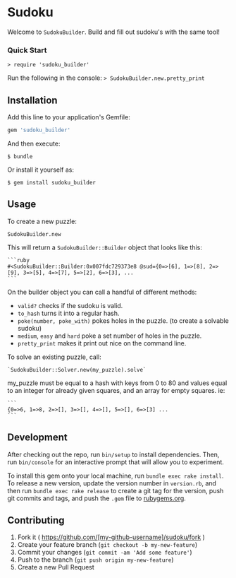 # Sudoku

Welcome to `SudokuBuilder`. Build and fill out sudoku's with the same tool!

### Quick Start
`> require 'sudoku_builder'`

Run the following in the console:
`> SudokuBuilder.new.pretty_print`



## Installation

Add this line to your application's Gemfile:

```ruby
gem 'sudoku_builder'
```

And then execute:

    $ bundle

Or install it yourself as:

    $ gem install sudoku_builder

## Usage

To create a new puzzle:

`SudokuBuilder.new`

This will return a `SudokuBuilder::Builder` object that looks like this:

	```ruby
	#<SudokuBuilder::Builder:0x007fdc729373e8 @sud={0=>[6], 1=>[8], 2=>[9], 3=>[5], 4=>[7], 5=>[2], 6=>[3], ...
	```

On the builder object you can call a handful of different methods:

- `valid?` checks if the sudoku is valid.
- `to_hash` turns it into a regular hash.
- `poke(number, poke_with)` pokes holes in the puzzle. (to create a solvable sudoku)
- `medium`, `easy` and `hard` poke a set number of holes in the puzzle.
- `pretty_print` makes it print out nice on the command line.

To solve an existing puzzle, call:

	`SudokuBuilder::Solver.new(my_puzzle).solve`

my_puzzle must be equal to a hash with keys from 0 to 80 and values equal to an integer for already given squares, and an array for empty squares. ie:

	```
	{0=>6, 1=>8, 2=>[], 3=>[], 4=>[], 5=>[], 6=>[3] ...
	```

## Development

After checking out the repo, run `bin/setup` to install dependencies. Then, run `bin/console` for an interactive prompt that will allow you to experiment.

To install this gem onto your local machine, run `bundle exec rake install`. To release a new version, update the version number in `version.rb`, and then run `bundle exec rake release` to create a git tag for the version, push git commits and tags, and push the `.gem` file to [rubygems.org](https://rubygems.org).

## Contributing

1. Fork it ( https://github.com/[my-github-username]/sudoku/fork )
2. Create your feature branch (`git checkout -b my-new-feature`)
3. Commit your changes (`git commit -am 'Add some feature'`)
4. Push to the branch (`git push origin my-new-feature`)
5. Create a new Pull Request
